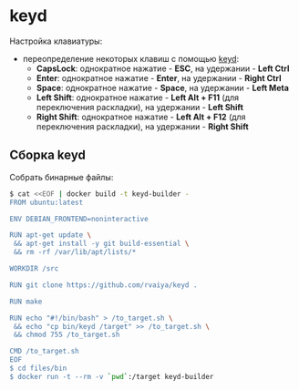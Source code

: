 # keyd

Настройка клавиатуры:

* переопределение некоторых клавиш с помощью [keyd](https://github.com/rvaiya/keyd):
  * **CapsLock**: однократное нажатие - **ESC**, на удержании - **Left Ctrl**
  * **Enter**: однократное нажатие - **Enter**, на удержании - **Right Ctrl**
  * **Space**: однократное нажатие - **Space**, на удержании - **Left Meta**
  * **Left Shift**: однократное нажатие - **Left Alt + F11** (для переключения раскладки), на удержании - **Left Shift**
  * **Right Shift**: однократное нажатие - **Left Alt + F12** (для переключения раскладки), на удержании - **Right Shift**

## Сборка keyd

Собрать бинарные файлы:

```bash
$ cat <<EOF | docker build -t keyd-builder -
FROM ubuntu:latest

ENV DEBIAN_FRONTEND=noninteractive

RUN apt-get update \
 && apt-get install -y git build-essential \
 && rm -rf /var/lib/apt/lists/*

WORKDIR /src

RUN git clone https://github.com/rvaiya/keyd .

RUN make

RUN echo "#!/bin/bash" > /to_target.sh \
 && echo "cp bin/keyd /target" >> /to_target.sh \
 && chmod 755 /to_target.sh

CMD /to_target.sh
EOF 
$ cd files/bin
$ docker run -t --rm -v `pwd`:/target keyd-builder
```
